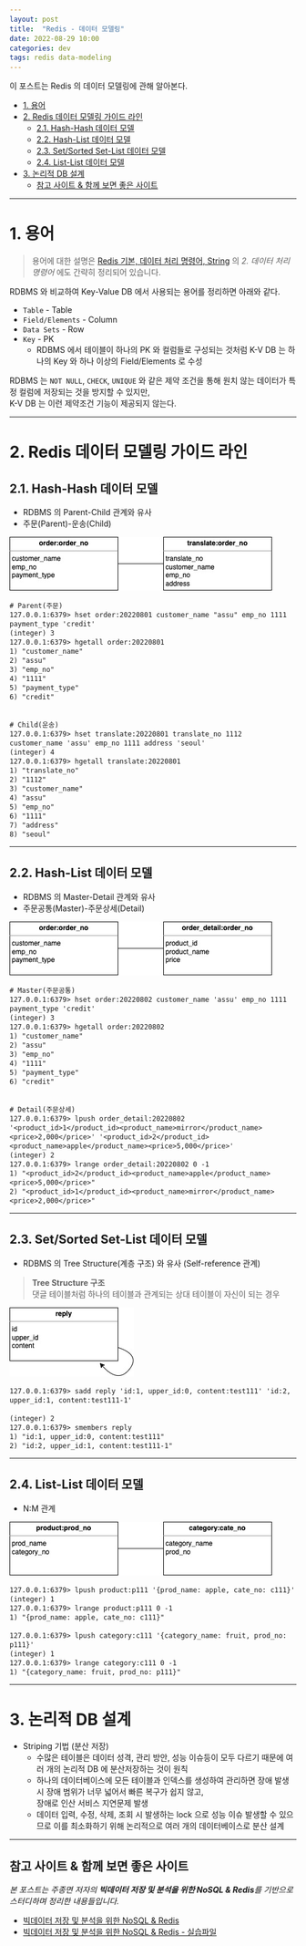 ```yaml
---
layout: post
title:  "Redis - 데이터 모델링"
date: 2022-08-29 10:00
categories: dev
tags: redis data-modeling
---
```


이 포스트는 Redis 의 데이터 모델링에 관해 알아본다.   

<!-- TOC -->
* [1. 용어](#1-용어)
* [2. Redis 데이터 모델링 가이드 라인](#2-redis-데이터-모델링-가이드-라인)
  * [2.1. Hash-Hash 데이터 모델](#21-hash-hash-데이터-모델)
  * [2.2. Hash-List 데이터 모델](#22-hash-list-데이터-모델)
  * [2.3. Set/Sorted Set-List 데이터 모델](#23-setsorted-set-list-데이터-모델)
  * [2.4. List-List 데이터 모델](#24-list-list-데이터-모델)
* [3. 논리적 DB 설계](#3-논리적-db-설계)
  * [참고 사이트 & 함께 보면 좋은 사이트](#참고-사이트--함께-보면-좋은-사이트)
<!-- TOC -->

---

# 1. 용어

> 용어에 대한 설명은 [Redis 기본, 데이터 처리 명령어, String](https://assu10.github.io/dev/2022/06/01/redis-basic/) 의 
> *2. 데이터 처리 명령어* 에도 간략히 정리되어 있습니다.

RDBMS 와 비교하여 Key-Value DB 에서 사용되는 용어를 정리하면 아래와 같다.

- `Table` - Table
- `Field/Elements` - Column
- `Data Sets` - Row
- `Key` - PK
  - RDBMS 에서 테이블이 하나의 PK 와 컬럼들로 구성되는 것처럼 K-V DB 는 하나의 Key 와 하나 이상의 Field/Elements 로 수성

RDBMS 는 `NOT NULL`, `CHECK`, `UNIQUE` 와 같은 제약 조건을 통해 원치 않는 데이터가 특정 컬럼에 저장되는 것을 방지할 수 있지만,  
K-V DB 는 이런 제약조건 기능이 제공되지 않는다.

---

# 2. Redis 데이터 모델링 가이드 라인

## 2.1. Hash-Hash 데이터 모델

- RDBMS 의 Parent-Child 관계와 유사
- 주문(Parent)-운송(Child)

![Hash-Hash 데이터 모델](/assets/img/dev/2022/0829/hash-model.jpg)


```shell
# Parent(주문)
127.0.0.1:6379> hset order:20220801 customer_name "assu" emp_no 1111 payment_type 'credit'
(integer) 3
127.0.0.1:6379> hgetall order:20220801
1) "customer_name"
2) "assu"
3) "emp_no"
4) "1111"
5) "payment_type"
6) "credit"


# Child(운송)
127.0.0.1:6379> hset translate:20220801 translate_no 1112 customer_name 'assu' emp_no 1111 address 'seoul'
(integer) 4
127.0.0.1:6379> hgetall translate:20220801
1) "translate_no"
2) "1112"
3) "customer_name"
4) "assu"
5) "emp_no"
6) "1111"
7) "address"
8) "seoul"
```

---

## 2.2. Hash-List 데이터 모델

- RDBMS 의 Master-Detail 관계와 유사
- 주문공통(Master)-주문상세(Detail)

![Hash-List 데이터 모델](/assets/img/dev/2022/0829/hash-list.jpg)


```shell
# Master(주문공통)
127.0.0.1:6379> hset order:20220802 customer_name 'assu' emp_no 1111 payment_type 'credit'
(integer) 3
127.0.0.1:6379> hgetall order:20220802
1) "customer_name"
2) "assu"
3) "emp_no"
4) "1111"
5) "payment_type"
6) "credit"


# Detail(주문상세)
127.0.0.1:6379> lpush order_detail:20220802 '<product_id>1</product_id><product_name>mirror</product_name><price>2,000</price>' '<product_id>2</product_id><product_name>apple</product_name><price>5,000</price>'
(integer) 2
127.0.0.1:6379> lrange order_detail:20220802 0 -1
1) "<product_id>2</product_id><product_name>apple</product_name><price>5,000</price>"
2) "<product_id>1</product_id><product_name>mirror</product_name><price>2,000</price>"
```

---

## 2.3. Set/Sorted Set-List 데이터 모델

- RDBMS 의 Tree Structure(계층 구조) 와 유사 (Self-reference 관계)

> **Tree Structure 구조**  
> 댓글 테이블처럼 하나의 테이블과 관계되는 상대 테이블이 자신이 되는 경우

![Set/Sorted Set-List 데이터 모델](/assets/img/dev/2022/0829/set-list.jpg)


```shell
127.0.0.1:6379> sadd reply 'id:1, upper_id:0, content:test111' 'id:2, upper_id:1, content:test111-1'

(integer) 2
127.0.0.1:6379> smembers reply
1) "id:1, upper_id:0, content:test111"
2) "id:2, upper_id:1, content:test111-1"
```

---

## 2.4. List-List 데이터 모델

- N:M 관계

![List-List 데이터 모델](/assets/img/dev/2022/0829/list-list.jpg)

```shell
127.0.0.1:6379> lpush product:p111 '{prod_name: apple, cate_no: c111}'
(integer) 1
127.0.0.1:6379> lrange product:p111 0 -1
1) "{prod_name: apple, cate_no: c111}"

127.0.0.1:6379> lpush category:c111 '{category_name: fruit, prod_no: p111}'
(integer) 1
127.0.0.1:6379> lrange category:c111 0 -1
1) "{category_name: fruit, prod_no: p111}"
```

---

# 3. 논리적 DB 설계

- Striping 기법 (분산 저장)
  - 수많은 테이블은 데이터 성격, 관리 방안, 성능 이슈등이 모두 다르기 때문에 여러 개의 논리적 DB 에 분산저장하는 것이 원칙
  - 하나의 데이터베이스에 모든 테이블과 인덱스를 생성하여 관리하면 장애 발생 시 장애 범위가 너무 넓어서 빠른 복구가 쉽지 않고,  
    장애로 인산 서비스 지연문제 발생
  - 데이터 입력, 수정, 삭제, 조회 시 발생하는 lock 으로 성능 이슈 발생할 수 있으므로 이를 최소화하기 위해 논리적으로 여러 개의 데이터베이스로 분산 설계 

---

## 참고 사이트 & 함께 보면 좋은 사이트

*본 포스트는 주종면 저자의 **빅데이터 저장 및 분석을 위한 NoSQL & Redis**를 기반으로 스터디하며 정리한 내용들입니다.*

* [빅데이터 저장 및 분석을 위한 NoSQL & Redis](http://www.yes24.com/Product/Goods/71131862)
* [빅데이터 저장 및 분석을 위한 NoSQL & Redis - 실습파일](http://www.pitmongo.co.kr/bbs/board.php?bo_table=h_file&wr_id=35)
